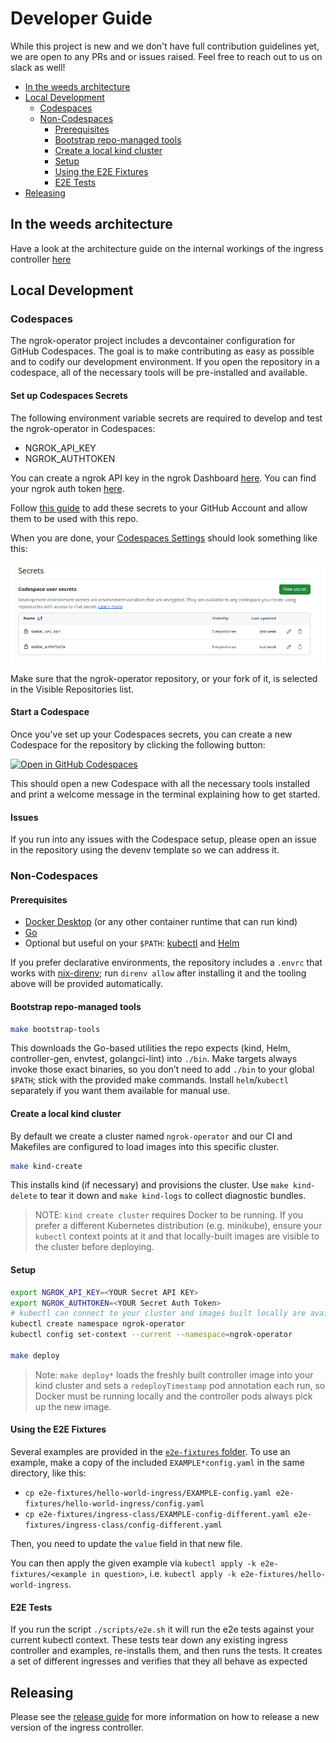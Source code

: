 # Developer Guide

While this project is new and we don't have full contribution guidelines yet, we are open to any PRs and or issues raised. Feel free to reach out to us on slack as well!

- [In the weeds architecture](#in-the-weeds-architecture)
- [Local Development](#local-development)
    - [Codespaces](#codespaces)
    - [Non-Codespaces](#non-codespaces)
        - [Prerequisites](#prerequisites)
        - [Bootstrap repo-managed tools](#bootstrap-repo-managed-tools)
        - [Create a local kind cluster](#create-a-local-kind-cluster)
        - [Setup](#setup)
        - [Using the E2E Fixtures](#using-the-e2e-fixtures)
        - [E2E Tests](#e2e-tests)
- [Releasing](#releasing)

## In the weeds architecture

Have a look at the architecture guide on the internal workings of the ingress controller [here](./architecture.md)

## Local Development

### Codespaces

The ngrok-operator project includes a devcontainer configuration for GitHub Codespaces. The goal is to make contributing as easy as possible and to codify our development environment. If you open the repository in a codespace, all of the necessary tools will be pre-installed and available.

#### Set up Codespaces Secrets

The following environment variable secrets are required to develop and test the ngrok-operator in Codespaces:

* NGROK_API_KEY
* NGROK_AUTHTOKEN

You can create a ngrok API key in the ngrok Dashboard [here](https://dashboard.ngrok.com).
You can find your ngrok auth token [here](https://dashboard.ngrok.com/get-started/your-authtoken).

Follow [this guide](https://docs.github.com/en/codespaces/managing-your-codespaces/managing-your-account-specific-secrets-for-github-codespaces) to add these secrets
to your GitHub Account and allow them to be used with this repo.

When you are done, your [Codespaces Settings](https://github.com/settings/codespaces) should look something like this:

![Codespaces Settings](./codespaces-secrets.png)

Make sure that the ngrok-operator repository, or your fork of it, is selected in the Visible Repositories list.

#### Start a Codespace

Once you've set up your Codespaces secrets, you can create a new Codespace for the repository by clicking the following button:

[![Open in GitHub Codespaces](https://github.com/codespaces/badge.svg)](https://codespaces.new/ngrok/ngrok-operator)

This should open a new Codespace with all the necessary tools installed and print a welcome message in the terminal
explaining how to get started.

#### Issues

If you run into any issues with the Codespace setup, please open an issue in the repository using the
devenv template so we can address it.

### Non-Codespaces

#### Prerequisites

- [Docker Desktop](https://www.docker.com/products/docker-desktop/) (or any other container runtime that can run kind)
- [Go](https://go.dev/dl/)
- Optional but useful on your `$PATH`: [kubectl](https://kubernetes.io/docs/tasks/tools/) and [Helm](https://helm.sh/docs/intro/install/)

If you prefer declarative environments, the repository includes a `.envrc` that works with [nix-direnv](https://github.com/nix-community/nix-direnv); run `direnv allow` after installing it and the tooling above will be provided automatically.

#### Bootstrap repo-managed tools

```sh
make bootstrap-tools
```

This downloads the Go-based utilities the repo expects (kind, Helm, controller-gen, envtest, golangci-lint) into `./bin`. Make targets always invoke those exact binaries, so you don’t need to add `./bin` to your global `$PATH`; stick with the provided make commands. Install `helm`/`kubectl` separately if you want them available for manual use.

#### Create a local kind cluster

By default we create a cluster named `ngrok-operator` and our CI and Makefiles are configured to load images into this specific cluster.

```sh
make kind-create
```

This installs kind (if necessary) and provisions the cluster. Use `make kind-delete` to tear it down and `make kind-logs` to collect diagnostic bundles.

> NOTE: `kind create cluster` requires Docker to be running. If you prefer a different Kubernetes distribution (e.g. minikube), ensure your `kubectl` context points at it and that locally-built images are visible to the cluster before deploying.

#### Setup

```sh
export NGROK_API_KEY=<YOUR Secret API KEY>
export NGROK_AUTHTOKEN=<YOUR Secret Auth Token>
# kubectl can connect to your cluster and images built locally are available to the cluster
kubectl create namespace ngrok-operator
kubectl config set-context --current --namespace=ngrok-operator

make deploy
```

> Note: `make deploy*` loads the freshly built controller image into your kind cluster and sets a `redeployTimestamp` pod annotation each run, so Docker must be running locally and the controller pods always pick up the new image.

#### Using the E2E Fixtures

Several examples are provided in the [`e2e-fixtures` folder](https://github.com/ngrok/ngrok-operator/tree/main/e2e-fixtures). To use an example, make a copy of the included `EXAMPLE*config.yaml` in the same directory, like this:

- `cp e2e-fixtures/hello-world-ingress/EXAMPLE-config.yaml e2e-fixtures/hello-world-ingress/config.yaml`
- `cp e2e-fixtures/ingress-class/EXAMPLE-config-different.yaml e2e-fixtures/ingress-class/config-different.yaml`

Then, you need to update the `value` field in that new file.

You can then apply the given example via `kubectl apply -k e2e-fixtures/<example in question>`, i.e.
`kubectl apply -k e2e-fixtures/hello-world-ingress`.

#### E2E Tests

If you run the script `./scripts/e2e.sh` it will run the e2e tests against your current kubectl context. These tests tear down any existing ingress controller and examples, re-installs them, and then runs the tests. It creates a set of different ingresses and verifies that they all behave as expected

## Releasing

Please see the [release guide](./releasing.md) for more information on how to release a new version of the ingress controller.
